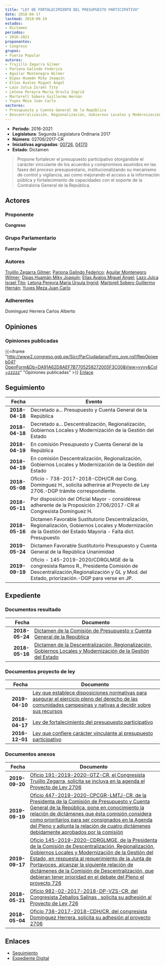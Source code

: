 ```yaml
---
title: "LEY DE FORTALECIMIENTO DEL PRESUPUESTO PARTICIPATIVO"
date: 2018-04-17
lastmod: 2019-09-19
estados:
- Dictamen
periodos:
- 2016-2021
proponentes:
- Congreso
grupos:
- Fuerza Popular
autores:
- Trujillo Zegarra Gilmer
- Pariona Galindo Federico
- Aguilar Montenegro Wilmer
- Dipas Huamán Miky Joaquín
- Elías Ávalos Miguel Ángel
- Lazo Julca Israel Tito
- Letona Pereyra María Úrsula Ingrid
- Martorell Sobero Guillermo Hernán
- Yuyes Meza Juan Carlo
sectores:
- Presupuesto y Cuenta General de la República
- Descentralización, Regionalización, Gobiernos Locales y Modernización de la Gestión del Estado
---
```

- **Periodo**: 2016-2021
- **Legislatura**: Segunda Legislatura Ordinaria 2017
- **Número**: 02706/2017-CR
- **Iniciativas agrupadas**: [00726](../../00700/00726), [04170](../../04100/04170)
- **Estado**: Dictamen

> Propone fortalecer el presupuesto participativo otorgándole el carácter vinculante de los acuerdos y compromisos asumidos en las fases del proceso presupuestario, institucionalizando su mecanismo de control y vigilancia, así como mejorando el acceso a la información pública y fortalecimiento de capacidades con el soporte de la Contraloría General de la República.


## Actores

### Proponente

**Congreso**

### Grupo Parlamentario

**Fuerza Popular**

### Autores

[Trujillo Zegarra Gilmer](mailto:mailto:gtrujilloz@congreso.gob.pe); [Pariona Galindo Federico](mailto:mailto:fpariona@congreso.gob.pe); [Aguilar Montenegro Wilmer](mailto:mailto:waguilar@congreso.gob.pe); [Dipas Huamán Miky Joaquín](mailto:mailto:mdipas@congreso.gob.pe); [Elías Ávalos Miguel Ángel](mailto:mailto:melias@congreso.gob.pe); [Lazo Julca Israel Tito](mailto:mailto:ilazo@congreso.gob.pe); [Letona Pereyra María Úrsula Ingrid](mailto:mailto:mletona@congreso.gob.pe); [Martorell Sobero Guillermo Hernán](mailto:mailto:gmartorell@congreso.gob.pe); [Yuyes Meza Juan Carlo](mailto:mailto:jyuyes@congreso.gob.pe)

### Adherentes

Domínguez Herrera Carlos Alberto

## Opiniones

### Opiniones publicadas

{{<iframe "http://www2.congreso.gob.pe/Sicr/ParCiudadana/Foro_pvp.nsf/RepOpiweb04?OpenForm&Db=DA91A62D8AEF7B7705258272005F3C00&View=yyyy&Col=zzzzz" "Opiniones publicadas" >}}
[Enlace](http://www2.congreso.gob.pe/Sicr/ParCiudadana/Foro_pvp.nsf/RepOpiweb04?OpenForm&Db=DA91A62D8AEF7B7705258272005F3C00&View=yyyy&Col=zzzzz)


## Seguimiento

| Fecha | Evento |
|------:|--------|
| **2018-04-18** | Decretado a... Presupuesto y Cuenta General de la República |
| **2018-04-18** | Decretado a... Descentralización, Regionalización, Gobiernos Locales y Modernización de la Gestión del Estado |
| **2018-04-19** | En comisión Presupuesto y Cuenta General de la República |
| **2018-04-19** | En comisión Descentralización, Regionalización, Gobiernos Locales y Modernización de la Gestión del Estado |
| **2018-05-08** | Oficio - 738-2017-2018-CDH/CR del Cong. Dominguez H., solicita adherirse al Proyecto de Ley 2706.-DGP trámite correspondiente. |
| **2018-05-11** | Por disposición del Oficial Mayor - considérese adherente de la Proposición 2706/2017-CR al Congresista Dominguez H. |
| **2018-05-16** | Dictamen Favorable Sustitutorio Descentralización, Regionalización, Gobiernos Locales y Modernización de la Gestión del Estado Mayoria - Falta dict. Presupuesto |
| **2019-05-24** | Dictamen Favorable Sustitutorio Presupuesto y Cuenta General de la República Unanimidad |
| **2019-09-19** | Oficio - 145-2019-2020/CDRGLMGE de la congresista Ramos R., Presidenta Comisión de Descentralización,Regionalización y GL y Mod. del Estado, priorización.-DGP para verse en JP. |

## Expediente

### Documentos resultado

| Fecha | Documento |
|------:|-----------|
| **2018-05-24** | [Dictamen de la Comisión de Presupuesto y Cuenta General de la República](http://www.leyes.congreso.gob.pe/Documentos/2016_2021/Dictamenes/Proyectos_de_Ley/00726DC17MAY20190524.pdf) |
| **2018-05-16** | [Dictamen de la Descentralización, Regionalización, Gobiernos Locales y Modernización de la Gestión del Estado](http://www.leyes.congreso.gob.pe/Documentos/2016_2021/Dictamenes/Proyectos_de_Ley/00726DC08MAY20180516.pdf) |

### Documentos proyecto de ley

| Fecha | Documento |
|------:|-----------|
| **2019-04-10** | [Ley que establece disposiciones normativas para asegurar el ejercicio pleno del derecho de las comunidades campesinas y nativas a decidir sobre sus recursos](http://www.leyes.congreso.gob.pe/Documentos/2016_2021/Proyectos_de_Ley_y_de_Resoluciones_Legislativas/PL0417020190410.pdf) |
| **2018-04-17** | [Ley de fortalecimiento del presupuesto participativo](http://www.leyes.congreso.gob.pe/Documentos/2016_2021/Proyectos_de_Ley_y_de_Resoluciones_Legislativas/PL0270620180417.pdf) |
| **2016-12-01** | [Ley que confiere carácter vinculante al presupuesto participativo](http://www.leyes.congreso.gob.pe/Documentos/2016_2021/Proyectos_de_Ley_y_de_Resoluciones_Legislativas/PL0072620161201.pdf) |

### Documentos anexos

| Fecha | Documento |
|------:|-----------|
| **2019-09-20** | [Oficio 191-2019-2020-GTZ-CR, el Congresista Trujillo Zegarra, solicita se incluya en la agenda el Proyecto de Ley 2706](http://www.leyes.congreso.gob.pe/Documentos/2016_2021/Oficios/Congresistas/OFICIO-191-2019-2020-GTZ-CR.pdf) |
| **2019-09-19** | [Oficio 447-2019-2020-CPCGR-LMTJ-CR, de la Presidenta de la Comisión de Presupuesto y Cuenta General de la República, pone en conocimiento la relación de dictámenes que ésta comisión considera como prioritarios para ser consignados en la Agenda del Pleno y adjunta la relación de cuatro dictámenes debidamente aprobados por la comisión](http://www.leyes.congreso.gob.pe/Documentos/2016_2021/Oficios/Comisiones_Ordinarias/OFICIO-447-2019-2020-CPCGR-LMTJ-CR.pdf) |
| **2019-09-17** | [Oficio 145-2019-2020-CDRGLMGE, de la Presidenta de la Comisión de Descentralización, Regionalización, Gobiernos Locales y Modernización de la Gestión del Estado, en respuesta al requerimiento de la Junta de Portavoces, alcanzar la siguiente relación de dictámenes de la Comisión de Descentralización, que debieran tener prioridad en el debate del Pleno el proyecto 726](http://www.leyes.congreso.gob.pe/Documentos/2016_2021/Oficios/Comisiones_Ordinarias/OFICIO-145-2019-2020-CDRGLMGE.pdf) |
| **2018-05-21** | [Oficio 982-02-2017-2018-DP-VZS-CR, del Congresista Zeballos Salinas , solicita su adhesión al Proyecto de Ley 726](http://www.leyes.congreso.gob.pe/Documentos/2016_2021/Adhesiones/Proyectos_de_Ley/OFICIO-982-02-2017-2018-DP-VZS-CR.pdf) |
| **2018-05-04** | [Oficio 738-2017-2018-CDH/CR, del congresista Domínguez Herrera, solicita su adhesión al proyecto 2706](http://www.leyes.congreso.gob.pe/Documentos/2016_2021/Oficios/Congresistas/OFICIO-738-2017-2018-CDH-CR.pdf) |

## Enlaces

- [Seguimiento](http://www2.congreso.gob.pe/Sicr/TraDocEstProc/CLProLey2016.nsf/f7fff46988ca05b1052578e100829cc7/d22462e28a448c7d0525827200594c6f?OpenDocument)
- [Expediente Digital](http://www2.congreso.gob.pe/Sicr/TraDocEstProc/CLProLey2016.nsf/f7fff46988ca05b1052578e100829cc7/d22462e28a448c7d0525827200594c6f?OpenDocument&Click=05257FB7005EB655.eb71d0cf91d8294e05256cdf006b5706/$Body/0.1C6C)

